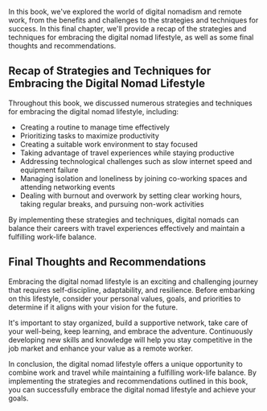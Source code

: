 

In this book, we've explored the world of digital nomadism and remote work, from the benefits and challenges to the strategies and techniques for success. In this final chapter, we'll provide a recap of the strategies and techniques for embracing the digital nomad lifestyle, as well as some final thoughts and recommendations.

Recap of Strategies and Techniques for Embracing the Digital Nomad Lifestyle
----------------------------------------------------------------------------

Throughout this book, we discussed numerous strategies and techniques for embracing the digital nomad lifestyle, including:

* Creating a routine to manage time effectively
* Prioritizing tasks to maximize productivity
* Creating a suitable work environment to stay focused
* Taking advantage of travel experiences while staying productive
* Addressing technological challenges such as slow internet speed and equipment failure
* Managing isolation and loneliness by joining co-working spaces and attending networking events
* Dealing with burnout and overwork by setting clear working hours, taking regular breaks, and pursuing non-work activities

By implementing these strategies and techniques, digital nomads can balance their careers with travel experiences effectively and maintain a fulfilling work-life balance.

Final Thoughts and Recommendations
----------------------------------

Embracing the digital nomad lifestyle is an exciting and challenging journey that requires self-discipline, adaptability, and resilience. Before embarking on this lifestyle, consider your personal values, goals, and priorities to determine if it aligns with your vision for the future.

It's important to stay organized, build a supportive network, take care of your well-being, keep learning, and embrace the adventure. Continuously developing new skills and knowledge will help you stay competitive in the job market and enhance your value as a remote worker.

In conclusion, the digital nomad lifestyle offers a unique opportunity to combine work and travel while maintaining a fulfilling work-life balance. By implementing the strategies and recommendations outlined in this book, you can successfully embrace the digital nomad lifestyle and achieve your goals.